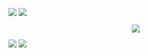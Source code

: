 ![](https://64.media.tumblr.com/848276cf33ae3db3ca6197324de88e01/6b7034c93735d787-6f/s2048x3072/8492130828044d19ae1245f960d7c5d5b7518a9d.pnj)
![](https://64.media.tumblr.com/678759b995a738ca44606e394c68d0b6/6b7034c93735d787-89/s2048x3072/5e9f2bd3884e7eb28e7a524c2e49f2c70951b2fa.pnj)

<P align="center">
<img src="https://wilardo.crd.co/assets/images/gallery03/fbb94083.png?v=b62e9456)">
</P>

![](https://64.media.tumblr.com/7a2e7c79b8e98a69e64ba426bc215c52/6b7034c93735d787-7b/s2048x3072/8bb6eeabd395fe5bc1280faa112a649489a52ac9.pnj)
![](https://64.media.tumblr.com/3382699bb17a60a731fdbd22c452b017/6b7034c93735d787-20/s2048x3072/585e7748eb8607d01983d0d687a48bd069e29862.pnj)

<!--
**fennebat/fennebat** is a ✨ _special_ ✨ repository because its `README.md` (this file) appears on your GitHub profile.

Here are some ideas to get you started:

- 🔭 I’m currently working on ...
- 🌱 I’m currently learning ...
- 👯 I’m looking to collaborate on ...
- 🤔 I’m looking for help with ...
- 💬 Ask me about ...
- 📫 How to reach me: ...
- 😄 Pronouns: ...
- ⚡ Fun fact: ...
-->
